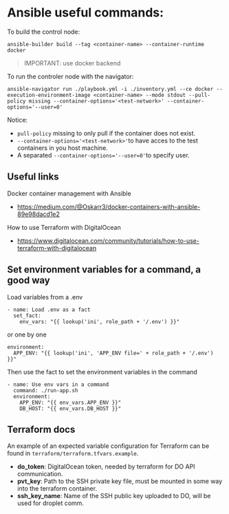 # Ansible useful commands:

To build the control node:

```
ansible-builder build --tag <container-name> --container-runtime docker
```

> IMPORTANT: use docker backend

To run the controler node with the navigator:

```
ansible-navigator run ./playbook.yml -i ./inventory.yml --ce docker --execution-environment-image <container-name> --mode stdout --pull-policy missing --container-options='<test-network>' --container-options='--user=0'
```

Notice:
* `pull-policy` missing to only pull if the container does not exist.
* `--container-options='<test-network>'`to have acces to the test containers in you host machine.
* A separated `--container-options='--user=0'`to specify user.

## Useful links
Docker container management with Ansible
- https://medium.com/@Oskarr3/docker-containers-with-ansible-89e98dacd1e2

How to use Terraform with DigitalOcean
- https://www.digitalocean.com/community/tutorials/how-to-use-terraform-with-digitalocean


## Set environment variables for a command, a good way

Load variables from a .env
```
- name: Load .env as a fact
  set_fact:
    env_vars: "{{ lookup('ini', role_path + '/.env') }}"
```

or one by one
```
environment:
  APP_ENV: "{{ lookup('ini', 'APP_ENV file=' + role_path + '/.env') }}"
```

Then use the fact to set the environment variables in the command
```
- name: Use env vars in a command
  command: ./run-app.sh
  environment:
    APP_ENV: "{{ env_vars.APP_ENV }}"
    DB_HOST: "{{ env_vars.DB_HOST }}"
```

## Terraform docs
An example of an expected variable configuration for Terraform can be found in `terraform/terraform.tfvars.example`.

- **do_token**: DigitalOcean token, needed by terraform for DO API communication.
- **pvt_key**: Path to the SSH private key file, must be mounted in some way into the terraform container.
- **ssh_key_name**: Name of the SSH public key uploaded to DO, will be used for droplet comm.


